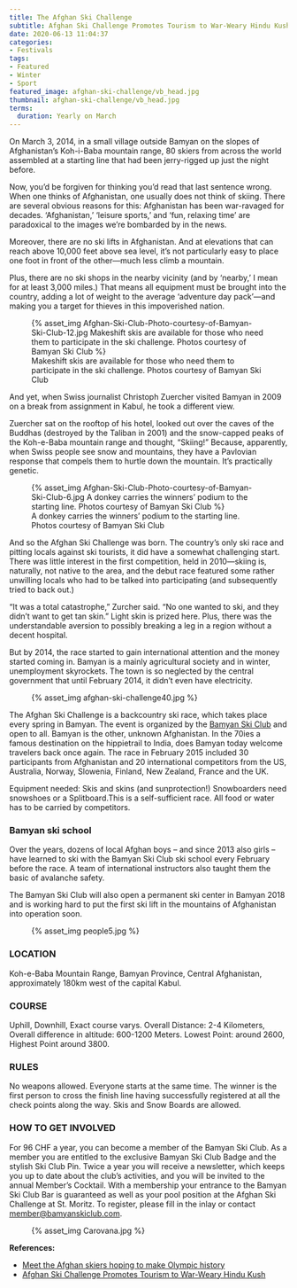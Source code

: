 ```yaml
---
title: The Afghan Ski Challenge
subtitle: Afghan Ski Challenge Promotes Tourism to War-Weary Hindu Kush
date: 2020-06-13 11:04:37
categories:
- Festivals
tags:
- Featured
- Winter
- Sport
featured_image: afghan-ski-challenge/vb_head.jpg
thumbnail: afghan-ski-challenge/vb_head.jpg
terms:
  duration: Yearly on March
---
```

On March 3, 2014, in a small village outside Bamyan on the slopes of Afghanistan’s Koh-i-Baba mountain range, 80 skiers from across the world assembled at a starting line that had been jerry-rigged up just the night before.

Now, you’d be forgiven for thinking you’d read that last sentence wrong. When one thinks of Afghanistan, one usually does not think of skiing. There are several obvious reasons for this: Afghanistan has been war-ravaged for decades. ‘Afghanistan,’ ‘leisure sports,’ and ‘fun, relaxing time’ are paradoxical to the images we’re bombarded by in the news.

Moreover, there are no ski lifts in Afghanistan. And at elevations that can reach above 10,000 feet above sea level, it’s not particularly easy to place one foot in front of the other—much less climb a mountain.

Plus, there are no ski shops in the nearby vicinity (and by ‘nearby,’ I mean for at least 3,000 miles.) That means all equipment must be brought into the country, adding a lot of weight to the average ‘adventure day pack’—and making you a target for thieves in this impoverished nation.

<figure>
{% asset_img Afghan-Ski-Club-Photo-courtesy-of-Bamyan-Ski-Club-12.jpg Makeshift skis are available for those who need them to participate in the ski challenge. Photos courtesy of Bamyan Ski Club %}
<figcaption>Makeshift skis are available for those who need them to participate in the ski challenge. Photos courtesy of Bamyan Ski Club</figcaption>
</figure>

And yet, when Swiss journalist Christoph Zuercher visited Bamyan in 2009 on a break from assignment in Kabul, he took a different view.

Zuercher sat on the rooftop of his hotel, looked out over the caves of the Buddhas (destroyed by the Taliban in 2001) and the snow-capped peaks of the Koh-e-Baba mountain range and thought, “Skiing!” Because, apparently, when Swiss people see snow and mountains, they have a Pavlovian response that compels them to hurtle down the mountain. It’s practically genetic.

<figure class=medium>
{% asset_img Afghan-Ski-Club-Photo-courtesy-of-Bamyan-Ski-Club-6.jpg A donkey carries the winners’ podium to the starting line. Photos courtesy of Bamyan Ski Club %}
<figcaption>A donkey carries the winners’ podium to the starting line. Photos courtesy of Bamyan Ski Club</figcaption>
</figure>

And so the Afghan Ski Challenge was born. The country’s only ski race and pitting locals against ski tourists, it did have a somewhat challenging start. There was little interest in the first competition, held in 2010—skiing is, naturally, not native to the area, and the debut race featured some rather unwilling locals who had to be talked into participating (and subsequently tried to back out.)

“It was a total catastrophe,” Zurcher said. “No one wanted to ski, and they didn’t want to get tan skin.” Light skin is prized here. Plus, there was the understandable aversion to possibly breaking a leg in a region without a decent hospital.

But by 2014, the race started to gain international attention and the money started coming in. Bamyan is a mainly agricultural society and in winter, unemployment skyrockets. The town is so neglected by the central government that until February 2014, it didn’t even have electricity.

<figure>
{% asset_img afghan-ski-challenge40.jpg %}
</figure>

The Afghan Ski Challenge is a backcountry ski race, which takes place every spring in Bamyan. The event is organized by the [Bamyan Ski Club](http://bamyanskiclub.com/) and open to all. Bamyan is the other, unknown Afghanistan. In the 70ies a famous destination on the hippietrail to India, does Bamyan today welcome travelers back once again. The race in February 2015 included 30 participants from Afghanistan and 20 international competitors from the US, Australia, Norway, Slowenia, Finland, New Zealand, France and the UK.

Equipment needed: Skis and skins (and sunprotection!) Snowboarders need snowshoes or a Splitboard.This is a self-sufficient race. All food or water has to be carried by competitors.

### Bamyan ski school

Over the years, dozens of local Afghan boys – and since 2013 also girls – have learned to ski with the Bamyan Ski Club ski school every February before the race. A team of international instructors also taught them the basic of avalanche safety.

The Bamyan Ski Club will also open a permanent ski center in Bamyan 2018 and is working hard to put the first ski lift in the mountains of Afghanistan into operation soon.

<figure class=right>
{% asset_img people5.jpg %}
</figure>

### LOCATION

Koh-e-Baba Mountain Range, Bamyan Province, Central Afghanistan, approximately 180km west of the capital Kabul.

### COURSE

Uphill, Downhill, Exact course varys. Overall Distance: 2-4 Kilometers, Overall difference in altitude: 600-1200 Meters. Lowest Point: around 2600, Highest Point around 3800.

### RULES

No weapons allowed. Everyone starts at the same time. The winner is the first person to cross the finish line having successfully registered at all the check points along the way. Skis and Snow Boards are allowed.

### HOW TO GET INVOLVED

For 96 CHF a year, you can become a member of the Bamyan Ski Club. As a member you are entitled to the exclusive Bamyan Ski Club Badge and the stylish Ski Club Pin. Twice a year you will receive a newsletter, which keeps you up to date about the club’s activities, and you will be invited to the annual Member’s Cocktail. With a membership your entrance to the Bamyan Ski Club Bar is guaranteed as well as your pool position at the Afghan Ski Challenge at St. Moritz. To register, please fill in the inlay or contact member@bamyanskiclub.com.

<figure class=medium>
{% asset_img Carovana.jpg %}
</figure>

**References:**

- [Meet the Afghan skiers hoping to make Olympic history](https://adventure.com/afghan-ski-challenge-winter-olympics/)
- [Afghan Ski Challenge Promotes Tourism to War-Weary Hindu Kush](https://www.nationalgeographic.com/news/2012/3/120304-afghan-ski-challenge-promotes-tourism-hindu-kush/)